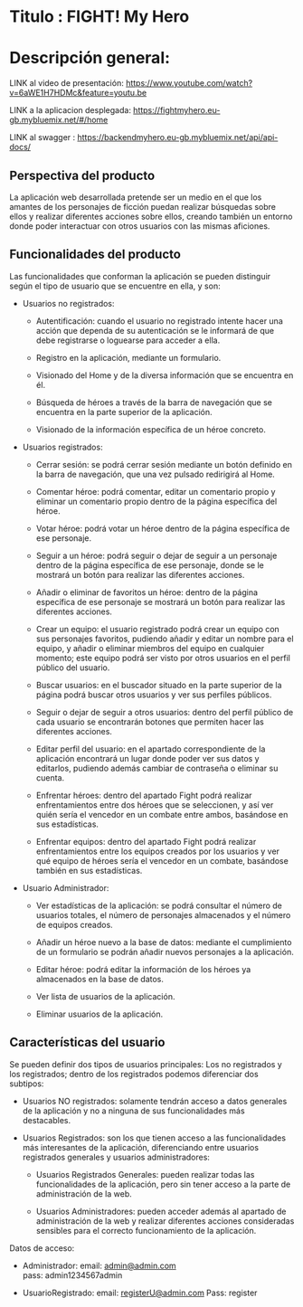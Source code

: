 # Titulo : FIGHT! My Hero

# Descripción general:


LINK al video de presentación: https://www.youtube.com/watch?v=6aWE1H7HDMc&feature=youtu.be

LINK a la aplicacion desplegada: https://fightmyhero.eu-gb.mybluemix.net/#/home

LINK al swagger : https://backendmyhero.eu-gb.mybluemix.net/api/api-docs/

## Perspectiva del producto
La aplicación web desarrollada pretende ser un medio en el que los amantes de los personajes de ficción puedan realizar búsquedas sobre ellos y realizar diferentes acciones sobre ellos, creando también un entorno donde poder interactuar con otros usuarios con las mismas aficiones.

## Funcionalidades del producto
Las funcionalidades que conforman la aplicación se pueden distinguir según el tipo de usuario que se encuentre en ella, y son:

* Usuarios no registrados:

    * Autentificación: cuando el usuario no registrado intente hacer una acción que dependa de su autenticación se le informará de que debe registrarse o loguearse para acceder a ella.

    * Registro en la aplicación, mediante un formulario.

    * Visionado del Home y de la diversa información que se encuentra en él.

    * Búsqueda de héroes a través de la barra de navegación que se encuentra en la parte superior de la aplicación.

    * Visionado de la información específica de un héroe concreto.


* Usuarios registrados:

    * Cerrar sesión: se podrá cerrar sesión mediante un botón definido en la barra de navegación, que una vez pulsado redirigirá al Home.

    * Comentar héroe: podrá comentar, editar un comentario propio y eliminar un comentario propio dentro de la página específica del héroe.

    * Votar héroe: podrá votar un héroe dentro de la página específica de ese personaje.

    * Seguir a un héroe: podrá seguir o dejar de seguir a un personaje dentro de la página específica de ese personaje, donde se le mostrará un botón para realizar las diferentes acciones.

    * Añadir o eliminar de favoritos un héroe: dentro de la página específica de ese personaje se mostrará un botón para realizar las diferentes acciones.

    * Crear un equipo: el usuario registrado podrá crear un equipo con sus personajes favoritos, pudiendo añadir y editar un nombre para el equipo, y añadir o eliminar miembros del equipo en cualquier momento; este equipo podrá ser visto por otros usuarios en el perfil público del usuario.

    * Buscar usuarios: en el buscador situado en la parte superior de la página podrá buscar otros usuarios y ver sus perfiles públicos.

    * Seguir o dejar de seguir a otros usuarios: dentro del perfil público de cada usuario se encontrarán botones que permiten hacer las diferentes acciones.

    * Editar perfil del usuario: en el apartado correspondiente de la aplicación encontrará un lugar donde poder ver sus datos y editarlos, pudiendo además cambiar de contraseña o eliminar su cuenta.

    * Enfrentar héroes: dentro del apartado Fight podrá realizar enfrentamientos entre dos héroes que se seleccionen, y así ver quién sería el vencedor en un combate entre ambos, basándose en sus estadísticas.

    * Enfrentar equipos: dentro del apartado Fight podrá realizar enfrentamientos entre los equipos creados por los usuarios y ver qué equipo de héroes sería el vencedor en un combate, basándose también en sus estadísticas.

* Usuario Administrador:

    * Ver estadísticas de la aplicación: se podrá consultar el número de usuarios totales, el número de personajes almacenados y el número de equipos creados.

    * Añadir un héroe nuevo a la base de datos: mediante el cumplimiento de un formulario se podrán añadir nuevos personajes a la aplicación.

    * Editar héroe: podrá editar la información de los héroes ya almacenados en la base de datos.

    * Ver lista de usuarios de la aplicación.

    * Eliminar usuarios de la aplicación.


##  Características del usuario
Se pueden definir dos tipos de usuarios principales: Los no registrados y los registrados; dentro de los registrados podemos diferenciar dos subtipos:

- Usuarios NO registrados: solamente tendrán acceso a datos generales de la aplicación y no a ninguna de sus funcionalidades más destacables.

- Usuarios Registrados: son los que tienen acceso a las funcionalidades más interesantes de la aplicación, diferenciando entre usuarios registrados generales y usuarios administradores:
    - Usuarios Registrados Generales: pueden realizar todas las funcionalidades de la aplicación, pero sin tener acceso a la parte de administración de la web.

    - Usuarios Administradores: pueden acceder además al apartado de administración de la web y realizar diferentes acciones consideradas sensibles para el correcto funcionamiento de la aplicación.




Datos de acceso:
 -  Administrador: 
        email: admin@admin.com   
        pass: admin1234567admin

 -  UsuarioRegistrado:
        email: registerU@admin.com
        Pass: register        
